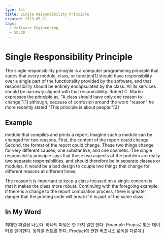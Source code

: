 ```yaml
---
type: til
title: Single Responsibility Principle
created: 2019-05-21
tags:
  - Software Engineering
  - SOLID
---
```


# Single Responsibility Principle

The single responsibility principle is a computer programming principle that states that every module, class, or function[1] should have responsibility over a single part of the functionality provided by the software, and that responsibility should be entirely encapsulated by the class. All its services should be narrowly aligned with that responsibility. Robert C. Martin expresses the principle as, "A class should have only one reason to change,"[1] although, because of confusion around the word "reason" he more recently stated "This principle is about people."[2]

## Example
module that compiles and prints a report. Imagine such a module can be changed for two reasons. First, the content of the report could change. Second, the format of the report could change. These two things change for very different causes; one substantive, and one cosmetic. The single responsibility principle says that these two aspects of the problem are really two separate responsibilities, and should therefore be in separate classes or modules. It would be a bad design to couple two things that change for different reasons at different times.

The reason it is important to keep a class focused on a single concern is that it makes the class more robust. Continuing with the foregoing example, if there is a change to the report compilation process, there is greater danger that the printing code will break if it is part of the same class.

## In My Word
최대한 파일을 나눈다. 하나의 파일은 한 가지 일만 한다. (Example Props로 받은 데이터를 렌더한다. 동작을 컨트롤 한다. Product에 관한 비즈니스 로직을 다룬다.)
